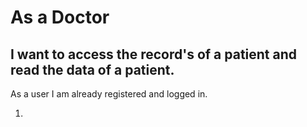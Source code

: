 
# As a Doctor
## I want to access the record's of a patient and read the data of a patient. ## 
As a user I am already registered and logged in.

1. 

